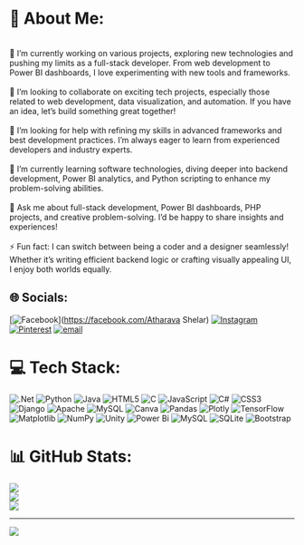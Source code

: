 # 💫 About Me:
<br>🔭 I’m currently working on various projects, exploring new technologies and pushing my limits as a full-stack developer. From web development to Power BI dashboards, I love experimenting with new tools and frameworks.<br><br>👯 I’m looking to collaborate on exciting tech projects, especially those related to web development, data visualization, and automation. If you have an idea, let’s build something great together!<br><br>🤝 I’m looking for help with refining my skills in advanced frameworks and best development practices. I’m always eager to learn from experienced developers and industry experts.<br><br>🌱 I’m currently learning software technologies, diving deeper into backend development, Power BI analytics, and Python scripting to enhance my problem-solving abilities.<br><br>💬 Ask me about full-stack development, Power BI dashboards, PHP projects, and creative problem-solving. I’d be happy to share insights and experiences!<br><br>⚡ Fun fact: I can switch between being a coder and a designer seamlessly! Whether it’s writing efficient backend logic or crafting visually appealing UI, I enjoy both worlds equally.


## 🌐 Socials:
[![Facebook](https://img.shields.io/badge/Facebook-%231877F2.svg?logo=Facebook&logoColor=white)](https://facebook.com/Atharava Shelar) [![Instagram](https://img.shields.io/badge/Instagram-%23E4405F.svg?logo=Instagram&logoColor=white)](https://instagram.com/atharava_0603) [![Pinterest](https://img.shields.io/badge/Pinterest-%23E60023.svg?logo=Pinterest&logoColor=white)](https://pinterest.com/atharavashelar) [![email](https://img.shields.io/badge/Email-D14836?logo=gmail&logoColor=white)](mailto:atharavashelar@gmail.com) 

# 💻 Tech Stack:
![.Net](https://img.shields.io/badge/.NET-5C2D91?style=for-the-badge&logo=.net&logoColor=white) ![Python](https://img.shields.io/badge/python-3670A0?style=for-the-badge&logo=python&logoColor=ffdd54) ![Java](https://img.shields.io/badge/java-%23ED8B00.svg?style=for-the-badge&logo=openjdk&logoColor=white) ![HTML5](https://img.shields.io/badge/html5-%23E34F26.svg?style=for-the-badge&logo=html5&logoColor=white) ![C](https://img.shields.io/badge/c-%2300599C.svg?style=for-the-badge&logo=c&logoColor=white) ![JavaScript](https://img.shields.io/badge/javascript-%23323330.svg?style=for-the-badge&logo=javascript&logoColor=%23F7DF1E) ![C#](https://img.shields.io/badge/c%23-%23239120.svg?style=for-the-badge&logo=csharp&logoColor=white) ![CSS3](https://img.shields.io/badge/css3-%231572B6.svg?style=for-the-badge&logo=css3&logoColor=white) ![Django](https://img.shields.io/badge/django-%23092E20.svg?style=for-the-badge&logo=django&logoColor=white) ![Apache](https://img.shields.io/badge/apache-%23D42029.svg?style=for-the-badge&logo=apache&logoColor=white) ![MySQL](https://img.shields.io/badge/mysql-4479A1.svg?style=for-the-badge&logo=mysql&logoColor=white) ![Canva](https://img.shields.io/badge/Canva-%2300C4CC.svg?style=for-the-badge&logo=Canva&logoColor=white) ![Pandas](https://img.shields.io/badge/pandas-%23150458.svg?style=for-the-badge&logo=pandas&logoColor=white) ![Plotly](https://img.shields.io/badge/Plotly-%233F4F75.svg?style=for-the-badge&logo=plotly&logoColor=white) ![TensorFlow](https://img.shields.io/badge/TensorFlow-%23FF6F00.svg?style=for-the-badge&logo=TensorFlow&logoColor=white) ![Matplotlib](https://img.shields.io/badge/Matplotlib-%23ffffff.svg?style=for-the-badge&logo=Matplotlib&logoColor=black) ![NumPy](https://img.shields.io/badge/numpy-%23013243.svg?style=for-the-badge&logo=numpy&logoColor=white) ![Unity](https://img.shields.io/badge/unity-%23000000.svg?style=for-the-badge&logo=unity&logoColor=white) ![Power Bi](https://img.shields.io/badge/power_bi-F2C811?style=for-the-badge&logo=powerbi&logoColor=black) ![MySQL](https://img.shields.io/badge/mysql-4479A1.svg?style=for-the-badge&logo=mysql&logoColor=white) ![SQLite](https://img.shields.io/badge/sqlite-%2307405e.svg?style=for-the-badge&logo=sqlite&logoColor=white) ![Bootstrap](https://img.shields.io/badge/bootstrap-%238511FA.svg?style=for-the-badge&logo=bootstrap&logoColor=white)
# 📊 GitHub Stats:
![](https://github-readme-stats.vercel.app/api?username=KakashiCodes7&theme=highcontrast&hide_border=false&include_all_commits=false&count_private=false)<br/>
![](https://nirzak-streak-stats.vercel.app/?user=KakashiCodes7&theme=highcontrast&hide_border=false)<br/>
![](https://github-readme-stats.vercel.app/api/top-langs/?username=KakashiCodes7&theme=highcontrast&hide_border=false&include_all_commits=false&count_private=false&layout=compact)

---
[![](https://visitcount.itsvg.in/api?id=KakashiCodes7&icon=0&color=0)](https://visitcount.itsvg.in)

<!-- Proudly created with GPRM ( https://gprm.itsvg.in ) -->
